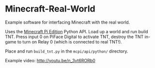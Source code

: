 Minecraft-Real-World
====================

Example software for interfacing Minecraft with the real world.

Uses the [Minecraft Pi Edition](http://pi.minecraft.net/) Python API. Load up
a world and run build TNT. Press input 0 on PiFace Digital to activate TNT,
destroy the TNT in-game to turn on Relay 0 (which is connected to real TNT!).

Place and run `build_tnt.py` in the `mcpi/api/python/` directory.

Example video: http://youtu.be/n_3vt6RORb0
